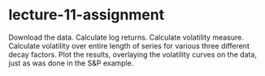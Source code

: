 # lecture-11-assignment
Download the data.
Calculate log returns.
Calculate volatility measure.
Calculate volatility over entire length of series for various three different decay factors.
Plot the results, overlaying the volatility curves on the data, just as was done in the S&P example.
